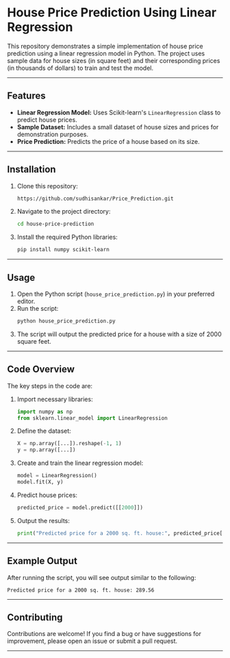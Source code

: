 # House Price Prediction Using Linear Regression

This repository demonstrates a simple implementation of house price prediction using a linear regression model in Python. The project uses sample data for house sizes (in square feet) and their corresponding prices (in thousands of dollars) to train and test the model.

---

## Features

- **Linear Regression Model:** Uses Scikit-learn's `LinearRegression` class to predict house prices.
- **Sample Dataset:** Includes a small dataset of house sizes and prices for demonstration purposes.
- **Price Prediction:** Predicts the price of a house based on its size.

---

## Installation

1. Clone this repository:
   ```bash
   https://github.com/sudhisankar/Price_Prediction.git
   ```
2. Navigate to the project directory:
   ```bash
   cd house-price-prediction
   ```
3. Install the required Python libraries:
   ```bash
   pip install numpy scikit-learn
   ```

---

## Usage

1. Open the Python script (`house_price_prediction.py`) in your preferred editor.
2. Run the script:
   ```bash
   python house_price_prediction.py
   ```
3. The script will output the predicted price for a house with a size of 2000 square feet.

---

## Code Overview

The key steps in the code are:

1. Import necessary libraries:
   ```python
   import numpy as np
   from sklearn.linear_model import LinearRegression
   ```

2. Define the dataset:
   ```python
   X = np.array([...]).reshape(-1, 1)
   y = np.array([...])
   ```

3. Create and train the linear regression model:
   ```python
   model = LinearRegression()
   model.fit(X, y)
   ```

4. Predict house prices:
   ```python
   predicted_price = model.predict([[2000]])
   ```

5. Output the results:
   ```python
   print("Predicted price for a 2000 sq. ft. house:", predicted_price[0])
   ```

---

## Example Output

After running the script, you will see output similar to the following:

```
Predicted price for a 2000 sq. ft. house: 289.56
```

---

## Contributing

Contributions are welcome! If you find a bug or have suggestions for improvement, please open an issue or submit a pull request.

---


